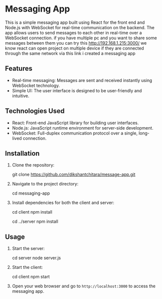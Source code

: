 # Messaging App

This is a simple messaging app built using React for the front end and Node.js with WebSocket for real-time communication on the backend. The app allows users to send messages to each other in real-time over a WebSocket connection.
if you have multiple pc and you want to share some messages between them you can try this http://192.168.1.215:3000/
we know react can open project  on multiple device if they are connected through the same network via this link i created a messaging app


## Features

- Real-time messaging: Messages are sent and received instantly using WebSocket technology.
- Simple UI: The user interface is designed to be user-friendly and intuitive.

## Technologies Used

- React: Front-end JavaScript library for building user interfaces.
- Node.js: JavaScript runtime environment for server-side development.
- WebSocket: Full-duplex communication protocol over a single, long-lived connection.

## Installation

1. Clone the repository:
  
   git clone https://github.com/dikshantchitara/message-app.git


2. Navigate to the project directory:

   
   cd messaging-app


3. Install dependencies for both the client and server:

   
   cd client
   npm install

   cd ../server
   npm install


## Usage

1. Start the server:

 
   cd server
   node server.js


2. Start the client:


   cd client
   npm start


3. Open your web browser and go to `http://localhost:3000` to access the messaging app.
